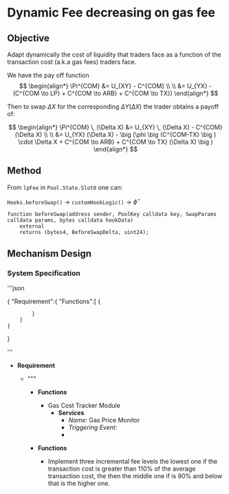# Dynamic Fee decreasing on gas fee

## Objective

Adapt dynamically the cost of liquidity that traders face as a function of the transaction cost (a.k.a gas fees) traders face.

We have the pay off function
$$
    \begin{align*}
        \Pi^{COM} &= U_{XY} - C^{COM} \\
        \\
        &= U_{YX} - (C^{COM \to LP} + C^{COM \to ARB} + C^{COM \to TX}) 
    \end{align*}
$$

Then to swap $\Delta X$ for the corresponding $\Delta Y(\Delta X)$ the trader obtains a payoff of:

$$
    \begin{align*}
        \Pi^{COM} \, (\Delta X) &= U_{XY} \, (\Delta X) - C^{COM} (\Delta X) \\
        \\
        &= U_{YX} (\Delta X) - \big (\phi \big (C^{COM-TX} \big ) \cdot \Delta X + C^{COM \to ARB} + C^{COM \to TX} (\Delta X) \big )  
    \end{align*}
$$

## Method

From `lpFee` in `Pool.State.Slot0` one can:

`Hooks.beforeSwap()` $\rightarrow$ `customHookLogic()` $\rightarrow$ $\phi^{\star}$

```solidity
function beforeSwap(address sender, PoolKey calldata key, SwapParams calldata params, bytes calldata hookData)
    external
    returns (bytes4, BeforeSwapDelta, uint24);

```

## Mechanism Design

### System Specification
'''json

{
    "Requirement":{
        "Functions":[
            {

            }
        ]
    }
}

'''
- **Requirement**

  - """

    - **Functions**

      - Gas Cost Tracker Module
        - **Services**
          - *Name:* Gas Price Monitor
          - *Triggering Event:*
          - 
   
    - **Functions**
      - Implement three incremental fee levels the lowest one if the transaction cost is greater than 110% of the average transaction cost, the then the middle one if is 90% and below that is the higher one.           






